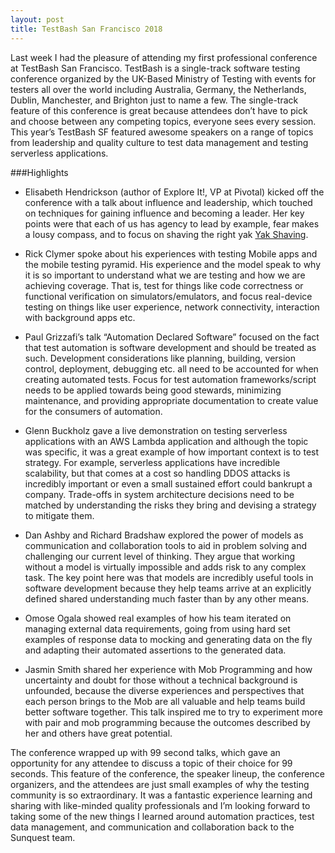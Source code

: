 ```yaml
---
layout: post
title: TestBash San Francisco 2018
---
```


Last week I had the pleasure of attending my first professional conference at TestBash San Francisco. TestBash is a single-track software testing conference organized by the UK-Based Ministry of Testing with events for testers all over the world including Australia, Germany, the Netherlands, Dublin, Manchester, and Brighton just to name a few. The single-track feature of this conference is great because attendees don’t have to pick and choose between any competing topics, everyone sees every session. This year’s TestBash SF featured awesome speakers on a range of topics from leadership and quality culture to test data management and testing serverless applications.

###Highlights
* Elisabeth Hendrickson (author of Explore It!, VP at Pivotal) kicked off the conference with a talk about influence and leadership, which touched on techniques for gaining influence and becoming a leader. Her key points were that each of us has agency to lead by example, fear makes a lousy compass, and to focus on shaving the right yak [Yak Shaving](https://www.dailymotion.com/video/x2est2c).

* Rick Clymer spoke about his experiences with testing Mobile apps and the mobile testing pyramid. His experience and the model speak to why it is so important to understand what we are testing and how we are achieving coverage. That is, test for things like code correctness or functional verification on simulators/emulators, and focus real-device testing on things like user experience, network connectivity, interaction with background apps etc.

* Paul Grizzafi’s talk “Automation Declared Software” focused on the fact that test automation is software development and should be treated as such. Development considerations like planning, building, version control, deployment, debugging etc. all need to be accounted for when creating automated tests. Focus for test automation frameworks/script needs to be applied towards being good stewards, minimizing maintenance, and providing appropriate documentation to create value for the consumers of automation.

* Glenn Buckholz gave a live demonstration on testing serverless applications with an AWS Lambda application and although the topic was specific, it was a great example of how important context is to test strategy. For example, serverless applications have incredible scalability, but that comes at a cost so handling DDOS attacks is incredibly important or even a small sustained effort could bankrupt a company. Trade-offs in system architecture decisions need to be matched by understanding the risks they bring and devising a strategy to mitigate them.

* Dan Ashby and Richard Bradshaw explored the power of models as communication and collaboration tools to aid in problem solving and challenging our current level of thinking. They argue that working without a model is virtually impossible and adds risk to any complex task. The key point here was that models are incredibly useful tools in software development because they help teams arrive at an explicitly defined shared understanding much faster than by any other means.

* Omose Ogala showed real examples of how his team iterated on managing external data requirements, going from using hard set examples of response data to mocking and generating data on the fly and adapting their automated assertions to the generated data.

* Jasmin Smith shared her experience with Mob Programming and how uncertainty and doubt for those without a technical background is unfounded, because the diverse experiences and perspectives that each person brings to the Mob are all valuable and help teams build better software together. This talk inspired me to try to experiment more with pair and mob programming because the outcomes described by her and others have great potential.

The conference wrapped up with 99 second talks, which gave an opportunity for any attendee to discuss a topic of their choice for 99 seconds. This feature of the conference, the speaker lineup, the conference organizers, and the attendees are just small examples of why the testing community is so extraordinary. It was a fantastic experience learning and sharing with like-minded quality professionals and I’m looking forward to taking some of the new things I learned around automation practices, test data management, and communication and collaboration back to the Sunquest team.